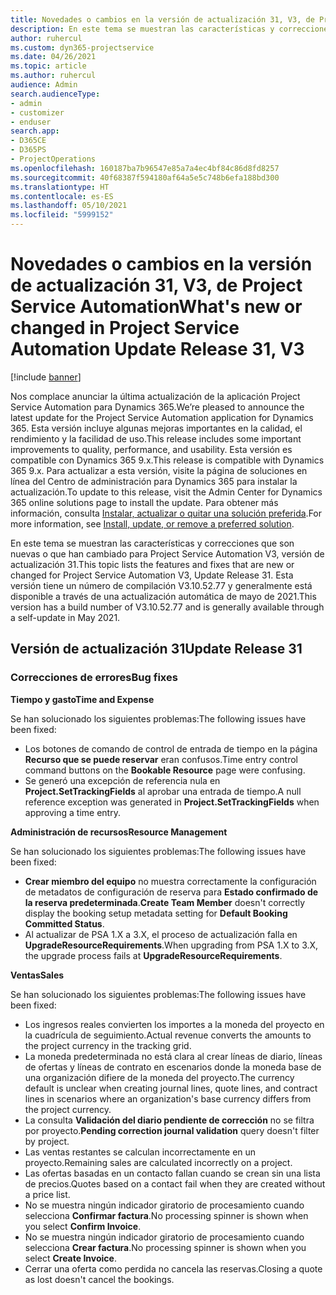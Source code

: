 ```yaml
---
title: Novedades o cambios en la versión de actualización 31, V3, de Project Service Automation
description: En este tema se muestran las características y correcciones que están disponibles en la versión de actualización 31, V3, de Project Service Automation.
author: ruhercul
ms.custom: dyn365-projectservice
ms.date: 04/26/2021
ms.topic: article
ms.author: ruhercul
audience: Admin
search.audienceType:
- admin
- customizer
- enduser
search.app:
- D365CE
- D365PS
- ProjectOperations
ms.openlocfilehash: 160187ba7b96547e85a7a4ec4bf84c86d8fd8257
ms.sourcegitcommit: 40f68387f594180af64a5e5c748b6efa188bd300
ms.translationtype: HT
ms.contentlocale: es-ES
ms.lasthandoff: 05/10/2021
ms.locfileid: "5999152"
---
```

# <a name="whats-new-or-changed-in-project-service-automation-update-release-31-v3"></a><span data-ttu-id="7fea6-103">Novedades o cambios en la versión de actualización 31, V3, de Project Service Automation</span><span class="sxs-lookup"><span data-stu-id="7fea6-103">What's new or changed in Project Service Automation Update Release 31, V3</span></span>

[!include [banner](../includes/psa-now-project-operations.md)]

<span data-ttu-id="7fea6-104">Nos complace anunciar la última actualización de la aplicación Project Service Automation para Dynamics 365.</span><span class="sxs-lookup"><span data-stu-id="7fea6-104">We’re pleased to announce the latest update for the Project Service Automation application for Dynamics 365.</span></span> <span data-ttu-id="7fea6-105">Esta versión incluye algunas mejoras importantes en la calidad, el rendimiento y la facilidad de uso.</span><span class="sxs-lookup"><span data-stu-id="7fea6-105">This release includes some important improvements to quality, performance, and usability.</span></span> <span data-ttu-id="7fea6-106">Esta versión es compatible con Dynamics 365 9.x.</span><span class="sxs-lookup"><span data-stu-id="7fea6-106">This release is compatible with Dynamics 365 9.x.</span></span> <span data-ttu-id="7fea6-107">Para actualizar a esta versión, visite la página de soluciones en línea del Centro de administración para Dynamics 365 para instalar la actualización.</span><span class="sxs-lookup"><span data-stu-id="7fea6-107">To update to this release, visit the Admin Center for Dynamics 365 online solutions page to install the update.</span></span> <span data-ttu-id="7fea6-108">Para obtener más información, consulta [Instalar, actualizar o quitar una solución preferida](/power-platform/admin/install-remove-preferred-solution).</span><span class="sxs-lookup"><span data-stu-id="7fea6-108">For more information, see [Install, update, or remove a preferred solution](/power-platform/admin/install-remove-preferred-solution).</span></span>

<span data-ttu-id="7fea6-109">En este tema se muestran las características y correcciones que son nuevas o que han cambiado para Project Service Automation V3, versión de actualización 31.</span><span class="sxs-lookup"><span data-stu-id="7fea6-109">This topic lists the features and fixes that are new or changed for Project Service Automation V3, Update Release 31.</span></span> <span data-ttu-id="7fea6-110">Esta versión tiene un número de compilación V3.10.52.77 y generalmente está disponible a través de una actualización automática de mayo de 2021.</span><span class="sxs-lookup"><span data-stu-id="7fea6-110">This version has a build number of V3.10.52.77 and is generally available through a self-update in May 2021.</span></span>

## <a name="update-release-31"></a><span data-ttu-id="7fea6-111">Versión de actualización 31</span><span class="sxs-lookup"><span data-stu-id="7fea6-111">Update Release 31</span></span>

### <a name="bug-fixes"></a><span data-ttu-id="7fea6-112">Correcciones de errores</span><span class="sxs-lookup"><span data-stu-id="7fea6-112">Bug fixes</span></span>

<span data-ttu-id="7fea6-113">**Tiempo y gasto**</span><span class="sxs-lookup"><span data-stu-id="7fea6-113">**Time and Expense**</span></span>

<span data-ttu-id="7fea6-114">Se han solucionado los siguientes problemas:</span><span class="sxs-lookup"><span data-stu-id="7fea6-114">The following issues have been fixed:</span></span>

- <span data-ttu-id="7fea6-115">Los botones de comando de control de entrada de tiempo en la página **Recurso que se puede reservar** eran confusos.</span><span class="sxs-lookup"><span data-stu-id="7fea6-115">Time entry control command buttons on the **Bookable Resource** page were confusing.</span></span>
- <span data-ttu-id="7fea6-116">Se generó una excepción de referencia nula en **Project.SetTrackingFields** al aprobar una entrada de tiempo.</span><span class="sxs-lookup"><span data-stu-id="7fea6-116">A null reference exception was generated in **Project.SetTrackingFields** when approving a time entry.</span></span>

<span data-ttu-id="7fea6-117">**Administración de recursos**</span><span class="sxs-lookup"><span data-stu-id="7fea6-117">**Resource Management**</span></span>

<span data-ttu-id="7fea6-118">Se han solucionado los siguientes problemas:</span><span class="sxs-lookup"><span data-stu-id="7fea6-118">The following issues have been fixed:</span></span>

- <span data-ttu-id="7fea6-119">**Crear miembro del equipo** no muestra correctamente la configuración de metadatos de configuración de reserva para **Estado confirmado de la reserva predeterminada**.</span><span class="sxs-lookup"><span data-stu-id="7fea6-119">**Create Team Member** doesn't correctly display the booking setup metadata setting for **Default Booking Committed Status**.</span></span>
- <span data-ttu-id="7fea6-120">Al actualizar de PSA 1.X a 3.X, el proceso de actualización falla en **UpgradeResourceRequirements**.</span><span class="sxs-lookup"><span data-stu-id="7fea6-120">When upgrading from PSA 1.X to 3.X, the upgrade process fails at **UpgradeResourceRequirements**.</span></span>


<span data-ttu-id="7fea6-121">**Ventas**</span><span class="sxs-lookup"><span data-stu-id="7fea6-121">**Sales**</span></span>

<span data-ttu-id="7fea6-122">Se han solucionado los siguientes problemas:</span><span class="sxs-lookup"><span data-stu-id="7fea6-122">The following issues have been fixed:</span></span>

- <span data-ttu-id="7fea6-123">Los ingresos reales convierten los importes a la moneda del proyecto en la cuadrícula de seguimiento.</span><span class="sxs-lookup"><span data-stu-id="7fea6-123">Actual revenue converts the amounts to the project currency in the tracking grid.</span></span>
- <span data-ttu-id="7fea6-124">La moneda predeterminada no está clara al crear líneas de diario, líneas de ofertas y líneas de contrato en escenarios donde la moneda base de una organización difiere de la moneda del proyecto.</span><span class="sxs-lookup"><span data-stu-id="7fea6-124">The currency default is unclear when creating journal lines, quote lines, and contract lines in scenarios where an organization's base currency differs from the project currency.</span></span>
- <span data-ttu-id="7fea6-125">La consulta **Validación del diario pendiente de corrección** no se filtra por proyecto.</span><span class="sxs-lookup"><span data-stu-id="7fea6-125">**Pending correction journal validation** query doesn't filter by project.</span></span>
- <span data-ttu-id="7fea6-126">Las ventas restantes se calculan incorrectamente en un proyecto.</span><span class="sxs-lookup"><span data-stu-id="7fea6-126">Remaining sales are calculated incorrectly on a project.</span></span>
- <span data-ttu-id="7fea6-127">Las ofertas basadas en un contacto fallan cuando se crean sin una lista de precios.</span><span class="sxs-lookup"><span data-stu-id="7fea6-127">Quotes based on a contact fail when they are created without a price list.</span></span>
- <span data-ttu-id="7fea6-128">No se muestra ningún indicador giratorio de procesamiento cuando selecciona **Confirmar factura**.</span><span class="sxs-lookup"><span data-stu-id="7fea6-128">No processing spinner is shown when you select **Confirm Invoice**.</span></span>
- <span data-ttu-id="7fea6-129">No se muestra ningún indicador giratorio de procesamiento cuando selecciona **Crear factura**.</span><span class="sxs-lookup"><span data-stu-id="7fea6-129">No processing spinner is shown when you select **Create Invoice**.</span></span>
- <span data-ttu-id="7fea6-130">Cerrar una oferta como perdida no cancela las reservas.</span><span class="sxs-lookup"><span data-stu-id="7fea6-130">Closing a quote as lost doesn't cancel the bookings.</span></span>







